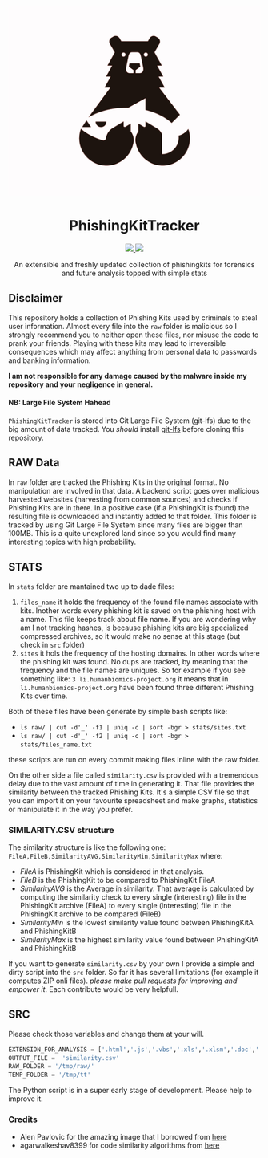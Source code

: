<p align="center">
  <img src="docs/img/PhishingTracker.jpg">
</p>

<h1 align="center">PhishingKitTracker</h1>
<p align="center">
  <a href="https://python.org/">
    <img src="https://img.shields.io/pypi/pyversions/3.svg">
  </a>
    <a href="https://opensource.org">
    <img src="https://img.shields.io/badge/Open%20Source-%E2%9D%A4-brightgreen.svg">
  </a>
</p>

<p align="center">
  An extensible and freshly updated collection of phishingkits for forensics and future analysis topped with simple stats
</p>


## Disclaimer
This repository holds a collection of Phishing Kits used by criminals to steal user information. Almost every file into the `raw` folder is malicious so I strongly recommend you to neither open these files, nor misuse the code to prank your friends. Playing with these kits may lead to irreversible consequences which may affect anything from personal data to passwords and banking information.

**I am not responsible for any damage caused by the malware inside my repository and your negligence in general.**

#### NB: Large File System Hahead
`PhishingKitTracker` is stored into Git Large File System (git-lfs) due to the big amount of data tracked. You *should* install [git-lfs](https://git-lfs.github.com/) before cloning this repository. 

## RAW Data
In `raw` folder are tracked the Phishing Kits in the original format. No manipulation are involved in that data. A backend script goes over malicious harvested websites (harvesting from common sources) and checks if Phishing Kits are in there. In a positive case (if a PhishingKit is found) the resulting file is downloaded and instantly added to that folder. This folder is tracked by using Git Large File System since many files are bigger than 100MB. This is a quite unexplored land since so you would find many interesting topics with high probability.

## STATS 
In `stats` folder are mantained two up to dade files:
1. `files_name` it holds the frequency of the found file names associate with kits. Inother words every phishing kit is saved on the phishing host with a name. This file keeps track about file name. If you are wondering why am I not tracking hashes, is because phishing kits are big specialized compressed archives, so it would make no sense at this stage (but check in `src` folder)
2. `sites` it hols the frequency of the hosting domains. In other words where the phishing kit was found.
No dups are tracked, by meaning that the frequency and the file names are uniques. So for example if you see something like: `3 li.humanbiomics-project.org` it means that in `li.humanbiomics-project.org` have been found three different Phishing Kits over time.

Both of these files have been generate by simple bash scripts like:
- `ls raw/ | cut -d'_' -f1 | uniq -c | sort -bgr > stats/sites.txt`
- `ls raw/ | cut -d'_' -f2 | uniq -c | sort -bgr > stats/files_name.txt`

these scripts are run on every commit making files inline with the raw folder.

On the other side a file called `similarity.csv` is provided with a tremendous delay due to the vast amount of time in generating it.
That file provides the similarity between the tracked Phishing Kits. It's a simple CSV file so that you can import it on your favourite spreadsheet and make graphs, statistics or manipulate it in the way you prefer.  

### SIMILARITY.CSV structure

The similarity structure is like the following one: `FileA,FileB,SimilarityAVG,SimilarityMin,SimilarityMax` where:
- *FileA* is PhishingKit which is considered in that analysis.
- *FileB* is the PhishingKit to be compared to PhishingKit FileA
- *SimilarityAVG* is the Average in similarity. That average is calculated by computing the similarity check to every single (interesting) file in the PhishingKit archive (FileA) to every single (interesting) file in the PhishingKit archive to be compared (FileB)  
- *SimilarityMin* is the lowest similarity value found between PhishingKitA and PhishingKitB
- *SimilarityMax* is the highest similarity value found between PhishingKitA and PhishingKitB


If you want to generate `similarity.csv` by your own I provide a simple and dirty script into the `src` folder. So far it has several limitations (for example it computes ZIP onli files). *please make pull requests for improving and empower it*. Each contribute would be very helpfull.

## SRC

Please check those variables and change them at your will.

```python
EXTENSION_FOR_ANALYSIS = ['.html','.js','.vbs','.xls','.xlsm','.doc','.docm', '.ps1']
OUTPUT_FILE =  'similarity.csv'                                                 
RAW_FOLDER = '/tmp/raw/'                                                        
TEMP_FOLDER = '/tmp/tt'     
```

The Python script is in a super early stage of development. Please help to improve it.

### Credits
* Alen Pavlovic for the amazing image that I borrowed from [here](https://dribbble.com/Type08) 
* agarwalkeshav8399 for code similarity algorithms from [here](https://www.geeksforgeeks.org/measuring-the-document-similarity-in-python/)
